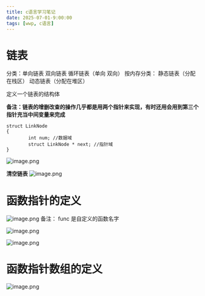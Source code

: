 ```yaml
---
title: c语言学习笔记
date: 2025-07-01-9:00:00
tags: [wwp, c语言]
---
```



# 链表
分类：单向链表 双向链表 循环链表（单向 双向）
按内存分类： 静态链表（分配在栈区）   动态链表（分配在堆区） 

定义一个链表的结构体

**备注：链表的增删改查的操作几乎都是用两个指针来实现，有时还用会用到第三个指针充当中间变量来完成**
~~~
struct LinkNode 
{
		int num; //数据域
        struct LinkNode * next; //指针域
}
~~~
![image.png](https://raw.gitcode.com/user-images/assets/5027920/def16d0a-765b-4fef-b2ed-a3c85d27eed6/image.png 'image.png')

**清空链表**
![image.png](https://raw.gitcode.com/user-images/assets/5027920/06ea1861-da91-4013-8009-a2e23a08a5cb/image.png 'image.png')

# 函数指针的定义
![image.png](https://raw.gitcode.com/user-images/assets/5027920/20fc133f-f60e-4e7d-bd95-bfb20255874e/image.png 'image.png')
备注： func 是自定义的函数名字

![image.png](https://raw.gitcode.com/user-images/assets/5027920/41d82ad5-364a-4b43-a503-ffc1f1db6c89/image.png 'image.png')

![image.png](https://raw.gitcode.com/user-images/assets/5027920/77392c1e-c863-408f-bfc9-2f9f0020bcc1/image.png 'image.png')

# 函数指针数组的定义
![image.png](https://raw.gitcode.com/user-images/assets/5027920/22d0250f-9f15-417f-83d3-88b762a12e48/image.png 'image.png')
